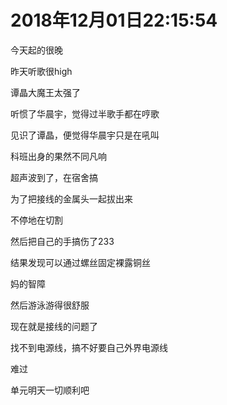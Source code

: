 # 2018年12月01日22:15:54

今天起的很晚

昨天听歌很high

谭晶大魔王太强了



听惯了华晨宇，觉得过半歌手都在哼歌

见识了谭晶，便觉得华晨宇只是在吼叫

科班出身的果然不同凡响



超声波到了，在宿舍搞

为了把接线的金属头一起拔出来

不停地在切割

然后把自己的手搞伤了233

结果发现可以通过螺丝固定裸露铜丝

妈的智障



然后游泳游得很舒服

现在就是接线的问题了

找不到电源线，搞不好要自己外界电源线

难过



单元明天一切顺利吧